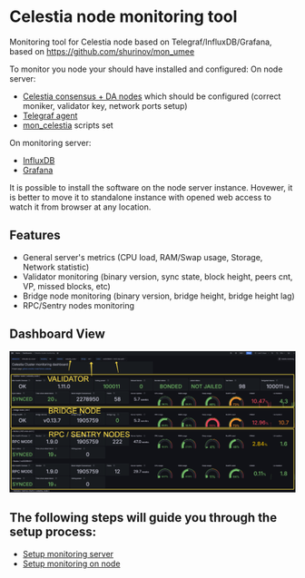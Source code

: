 # Celestia node monitoring tool
Monitoring tool for Celestia node based on Telegraf/InfluxDB/Grafana, based on https://github.com/shurinov/mon_umee

To monitor you node your should have installed and configured:
On node server:
* [Celestia consensus + DA nodes](https://docs.celestia.org/) which should be configured (correct moniker, validator key, network ports setup)
* [Telegraf agent](https://www.influxdata.com/time-series-platform/telegraf/)
* [mon_celestia](https://github.com/the-node75/mon_celestia) scripts set

On monitoring server:
* [InfluxDB](https://www.influxdata.com/products/influxdb/)
* [Grafana](https://grafana.com/)

It is possible to install the software on the node server instance. Hovewer, it is better to move it to standalone instance with opened web access to watch it from browser at any location.

## Features 

* General server's metrics (CPU load, RAM/Swap usage, Storage, Network statistic)
* Validator monitoring (binary version, sync state, block height, peers cnt, VP, missed blocks, etc)
* Bridge node monitoring (binary version, bridge height, bridge height lag)
* RPC/Sentry nodes monitoring

## Dashboard View

![Grafana dashboard screenshot](./doc/celestia_cluster_dashboard.png)


## The following steps will guide you through the setup process:

* [Setup monitoring server ](./doc/setup_monitoring_server.md)
* [Setup monitoring on node](./doc/setup_node_monitoring.md)


